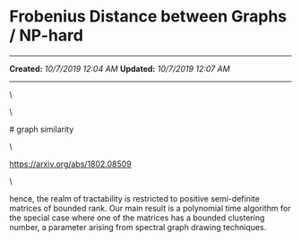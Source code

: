 Frobenius Distance between Graphs / NP-hard
===========================================

  -------------- ----------------------
  **Created:**   *10/7/2019 12:04 AM*
  **Updated:**   *10/7/2019 12:07 AM*
  -------------- ----------------------

\

\

\# graph similarity

\

<https://arxiv.org/abs/1802.08509>

\

hence, the realm of tractability is restricted to positive semi-definite
matrices of bounded rank. Our main result is a polynomial time algorithm
for the special case where one of the matrices has a bounded clustering
number, a parameter arising from spectral graph drawing techniques.

 
